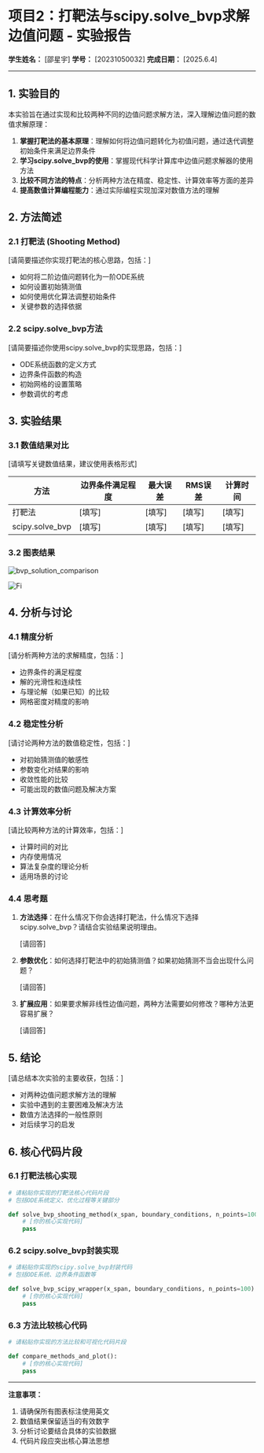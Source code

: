 # 项目2：打靶法与scipy.solve_bvp求解边值问题 - 实验报告

**学生姓名：** [邵星宇]
**学号：** [20231050032]
**完成日期：** [2025.6.4]

---

## 1. 实验目的

本实验旨在通过实现和比较两种不同的边值问题求解方法，深入理解边值问题的数值求解原理：

1. **掌握打靶法的基本原理**：理解如何将边值问题转化为初值问题，通过迭代调整初始条件来满足边界条件
2. **学习scipy.solve_bvp的使用**：掌握现代科学计算库中边值问题求解器的使用方法
3. **比较不同方法的特点**：分析两种方法在精度、稳定性、计算效率等方面的差异
4. **提高数值计算编程能力**：通过实际编程实现加深对数值方法的理解

## 2. 方法简述

### 2.1 打靶法 (Shooting Method)

[请简要描述你实现打靶法的核心思路，包括：]
- 如何将二阶边值问题转化为一阶ODE系统
- 如何设置初始猜测值
- 如何使用优化算法调整初始条件
- 关键参数的选择依据

### 2.2 scipy.solve_bvp方法

[请简要描述你使用scipy.solve_bvp的实现思路，包括：]
- ODE系统函数的定义方式
- 边界条件函数的构造
- 初始网格的设置策略
- 参数调优的考虑

## 3. 实验结果

### 3.1 数值结果对比

[请填写关键数值结果，建议使用表格形式]

| 方法 | 边界条件满足程度 | 最大误差 | RMS误差 | 计算时间 |
|------|------------------|----------|---------|----------|
| 打靶法 | [填写] | [填写] | [填写] | [填写] |
| scipy.solve_bvp | [填写] | [填写] | [填写] | [填写] |

### 3.2 图表结果
![bvp_solution_comparison](https://github.com/user-attachments/assets/80c20b93-ec53-4ba0-9cf0-88d3980a1d2f)


![Fi](https://github.com/user-attachments/assets/82bd429c-2758-4e3c-96c2-3bd6a270060c)


## 4. 分析与讨论

### 4.1 精度分析

[请分析两种方法的求解精度，包括：]
- 边界条件的满足程度
- 解的光滑性和连续性
- 与理论解（如果已知）的比较
- 网格密度对精度的影响

### 4.2 稳定性分析

[请讨论两种方法的数值稳定性，包括：]
- 对初始猜测值的敏感性
- 参数变化对结果的影响
- 收敛性能的比较
- 可能出现的数值问题及解决方案

### 4.3 计算效率分析

[请比较两种方法的计算效率，包括：]
- 计算时间的对比
- 内存使用情况
- 算法复杂度的理论分析
- 适用场景的讨论

### 4.4 思考题

1. **方法选择**：在什么情况下你会选择打靶法，什么情况下选择scipy.solve_bvp？请结合实验结果说明理由。

   [请回答]

2. **参数优化**：如何选择打靶法中的初始猜测值？如果初始猜测不当会出现什么问题？

   [请回答]

3. **扩展应用**：如果要求解非线性边值问题，两种方法需要如何修改？哪种方法更容易扩展？

   [请回答]

## 5. 结论

[请总结本次实验的主要收获，包括：]
- 对两种边值问题求解方法的理解
- 实验中遇到的主要困难及解决方法
- 数值方法选择的一般性原则
- 对后续学习的启发

## 6. 核心代码片段

### 6.1 打靶法核心实现

```python
# 请粘贴你实现的打靶法核心代码片段
# 包括ODE系统定义、优化过程等关键部分

def solve_bvp_shooting_method(x_span, boundary_conditions, n_points=100):
    # [你的核心实现代码]
    pass
```

### 6.2 scipy.solve_bvp封装实现

```python
# 请粘贴你实现的scipy.solve_bvp封装代码
# 包括ODE系统、边界条件函数等

def solve_bvp_scipy_wrapper(x_span, boundary_conditions, n_points=100):
    # [你的核心实现代码]
    pass
```

### 6.3 方法比较核心代码

```python
# 请粘贴你实现的方法比较和可视化代码片段

def compare_methods_and_plot():
    # [你的核心实现代码]
    pass
```

---

**注意事项：**
1. 请确保所有图表标注使用英文
2. 数值结果保留适当的有效数字
3. 分析讨论要结合具体的实验数据
4. 代码片段应突出核心算法思想
